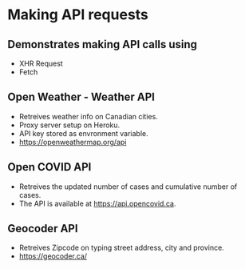 # Making API requests 
## Demonstrates making API calls using
 - XHR Request
 - Fetch

## Open Weather - Weather API
 - Retreives weather info on Canadian cities.
 - Proxy server setup on Heroku.  
 - API key stored as envronment variable.
 - https://openweathermap.org/api

## Open COVID API
 - Retreives the updated number of cases and cumulative number of cases. 
 - The API is available at https://api.opencovid.ca. 

## Geocoder API
 - Retreives Zipcode on typing street address, city and province.
 - https://geocoder.ca/

